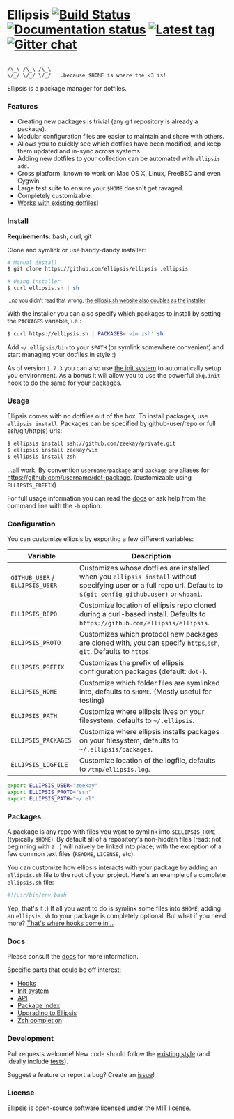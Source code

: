 # Ellipsis [![Build Status][travis-image]][travis-url] [![Documentation status][docs-image]][docs-url] [![Latest tag][tag-image]][tag-url] [![Gitter chat][gitter-image]][gitter-url]

```
 _    _    _
/\_\ /\_\ /\_\
\/_/ \/_/ \/_/   …because $HOME is where the <3 is!
```

Ellipsis is a package manager for dotfiles.

### Features
- Creating new packages is trivial (any git repository is already a package).
- Modular configuration files are easier to maintain and share with others.
- Allows you to quickly see which dotfiles have been modified, and keep them
  updated and in-sync across systems.
- Adding new dotfiles to your collection can be automated with `ellipsis add`.
- Cross platform, known to work on Mac OS X, Linux, FreeBSD and even Cygwin.
- Large test suite to ensure your `$HOME` doesn't get ravaged.
- Completely customizable.
- [Works with existing dotfiles!][docs-upgrading]

### Install
**Requirements:** bash, curl, git

Clone and symlink or use handy-dandy installer:

```bash
# Manual install
$ git clone https://github.com/ellipsis/ellipsis .ellipsis

# Using installer
$ curl ellipsis.sh | sh
```

<sup>...no you didn't read that wrong, [the ellipsis.sh website also doubles as the installer][installer]</sup>

With the installer you can also specify which packages to install by setting
the `PACKAGES` variable, i.e.:

```bash
$ curl https://ellipsis.sh | PACKAGES='vim zsh' sh
```

Add `~/.ellipsis/bin` to your `$PATH` (or symlink somewhere convenient) and
start managing your dotfiles in style :)

As of version `1.7.3` you can also use [the init system][docs-init] to
automatically setup you environment. As a bonus it will allow you to use the
powerful `pkg.init` hook to do the same for your packages.

### Usage
Ellipsis comes with no dotfiles out of the box. To install packages, use
`ellipsis install`. Packages can be specified by github-user/repo or full
ssh/git/http(s) urls:

```bash
$ ellipsis install ssh://github.com/zeekay/private.git
$ ellipsis install zeekay/vim
$ ellipsis install zsh
```

...all work. By convention `username/package` and `package` are aliases for
https://github.com/username/dot-package. (customizable using `ELLIPSIS_PREFIX`)

For full usage information you can read the [docs][docs-usage] or ask help from
the command line with the `-h` option.

### Configuration
You can customize ellipsis by exporting a few different variables:

| Variable                        | Description                                                                                                                                                          |
|---------------------------------|----------------------------------------------------------------------------------------------------------------------------------------------------------------------|
| `GITHUB_USER` / `ELLIPSIS_USER` | Customizes whose dotfiles are installed when you `ellipsis install` without specifying user or a full repo url. Defaults to `$(git config github.user)` or `whoami`. |
| `ELLIPSIS_REPO`                 | Customize location of ellipsis repo cloned during a curl-based install. Defaults to `https://github.com/ellipsis/ellipsis`.                                          |
| `ELLIPSIS_PROTO`                | Customizes which protocol new packages are cloned with, you can specify `https`,`ssh`, `git`. Defaults to `https`.                                                   |
| `ELLIPSIS_PREFIX`               | Customizes the prefix of ellipsis configuration packages (default: `dot-`).                                                                                                            |
| `ELLIPSIS_HOME`                 | Customize which folder files are symlinked into, defaults to `$HOME`. (Mostly useful for testing)                                                                    |
| `ELLIPSIS_PATH`                 | Customize where ellipsis lives on your filesystem, defaults to `~/.ellipsis`.                                                                                        |
| `ELLIPSIS_PACKAGES`             | Customize where ellipsis installs packages on your filesystem, defaults to `~/.ellipsis/packages`.                                                                   |
| `ELLIPSIS_LOGFILE`              | Customize location of the logfile, defaults to `/tmp/ellipsis.log`.                                                                                                  |

```bash
export ELLIPSIS_USER="zeekay"
export ELLIPSIS_PROTO="ssh"
export ELLIPSIS_PATH="~/.el"
```

### Packages
A package is any repo with files you want to symlink into `$ELLIPSIS_HOME`
(typically `$HOME`). By default all of a repository's non-hidden files (read:
not beginning with a `.`) will naively be linked into place, with the exception
of a few common text files (`README`, `LICENSE`, etc).

You can customize how ellipsis interacts with your package by adding an
`ellipsis.sh` file to the root of your project. Here's an example of a complete
`ellipsis.sh` file:

```bash
#!/usr/bin/env bash
```

Yep, that's it :) If all you want to do is symlink some files into `$HOME`,
adding an `ellipsis.sh` to your package is completely optional. But what if you
need more? [That's where hooks come in...][docs-hooks]

### Docs
Please consult the [docs][docs-url] for more information.

Specific parts that could be off interest:
- [Hooks][docs-hooks]
- [Init system][docs-init]
- [API][docs-api]
- [Package index][docs-pkgindex]
- [Upgrading to Ellipsis][docs-upgrading]
- [Zsh completion][docs-completion]

### Development
Pull requests welcome! New code should follow the [existing style][style-guide]
(and ideally include [tests][bats]).

Suggest a feature or report a bug? Create an [issue][issues]!

### License
Ellipsis is open-source software licensed under the [MIT license][mit-license].

[travis-image]: https://img.shields.io/travis/ellipsis/ellipsis.svg
[travis-url]:   https://travis-ci.org/ellipsis/ellipsis
[docs-image]:   https://readthedocs.org/projects/ellipsis/badge/?version=master
[docs-url]:     http://docs.ellipsis.sh
[tag-image]:    https://img.shields.io/github/tag/ellipsis/ellipsis.svg
[tag-url]:      https://github.com/ellipsis/ellipsis/tags
[gitter-image]: https://badges.gitter.im/ellipsis/ellipsis.svg
[gitter-url]:   https://gitter.im/ellipsis/ellipsis

[docs-installation]:    http://docs.ellipsis.sh/install
[docs-usage]:           http://docs.ellipsis.sh/usage
[docs-packages]:        http://docs.ellipsis.sh/packages
[docs-hooks]:           http://docs.ellipsis.sh/hooks
[docs-init]:            http://docs.ellipsis.sh/init
[docs-api]:             http://docs.ellipsis.sh/api
[docs-pkgindex]:        http://docs.ellipsis.sh/pkgindex
[docs-upgrading]:       http://docs.ellipsis.sh/upgrading
[docs-completion]:      http://docs.ellipsis.sh/completion

[bats]:         https://github.com/sstephenson/bats
[installer]:    https://github.com/ellipsis/ellipsis/blob/gh-pages/index.html
[style-guide]:  https://google.github.io/styleguide/shell.xml
[issues]:       http://github.com/ellipsis/ellipsis/issues
[mit-license]:  http://opensource.org/licenses/MIT
